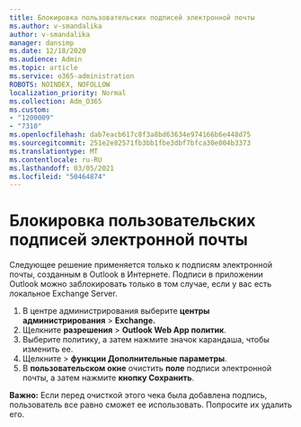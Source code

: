 ```yaml
---
title: Блокировка пользовательских подписей электронной почты
ms.author: v-smandalika
author: v-smandalika
manager: dansimp
ms.date: 12/18/2020
ms.audience: Admin
ms.topic: article
ms.service: o365-administration
ROBOTS: NOINDEX, NOFOLLOW
localization_priority: Normal
ms.collection: Adm_O365
ms.custom:
- "1200009"
- "7310"
ms.openlocfilehash: dab7eacb617c8f3a8bd63634e974166b6e448d75
ms.sourcegitcommit: 251e2e82571fb3bb1fbe3dbf7bfca30e004b3373
ms.translationtype: MT
ms.contentlocale: ru-RU
ms.lasthandoff: 03/05/2021
ms.locfileid: "50464874"
---
```

# <a name="block-user-made-email-signatures"></a>Блокировка пользовательских подписей электронной почты

Следующее решение применяется только к подписям электронной почты, созданным в Outlook в Интернете. Подписи в приложении Outlook можно заблокировать только в том случае, если у вас есть локальное Exchange Server.

1. В центре администрирования выберите **центры администрирования**  >  **Exchange.**
2. Щелкните **разрешения**  >  **Outlook Web App политик**.
3. Выберите политику, а затем нажмите значок карандаша, чтобы изменить ее.
4. Щелкните   >  **функции Дополнительные параметры**.
5. В **пользовательском окне** очистить **поле** подписи электронной почты, а затем нажмите **кнопку Сохранить**.

**Важно:** Если перед очисткой этого чека была добавлена подпись, пользователь все равно сможет ее использовать. Попросите их удалить его.

